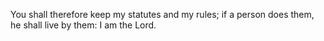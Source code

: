 You shall therefore keep my statutes and my rules; if a person does them, he shall live by them: I am the Lord.
